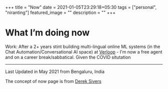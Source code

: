 +++
title =  "Now"
date = 2021-01-05T23:29:18+05:30
tags = ["personal", "niranting"]
featured_image = ""
description = ""
+++

# What I’m doing now
 
Work: After a 2+ years stint building multi-lingual online ML systems (in the Chat Automation/Conversational AI space) at [Verloop](https://verloop.io) - I'm now a free agent and on a career break/sabbatical. Given the COVID situtation 

---
Last Updated in May 2021 from Bengaluru, India

The concept of now page is from [Derek Sivers](https://sivers.org/nowff)